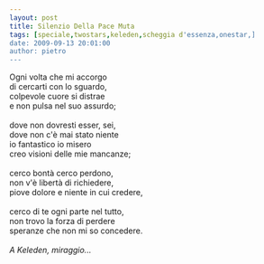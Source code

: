```yaml
---
layout: post
title: Silenzio Della Pace Muta
tags: [speciale,twostars,keleden,scheggia d'essenza,onestar,]
date: 2009-09-13 20:01:00
author: pietro
---
```

Ogni volta che mi accorgo<br/>di cercarti con lo sguardo,<br/>colpevole cuore si distrae<br/>e non pulsa nel suo assurdo;<br/><br/>dove non dovresti esser, sei,<br/>dove non c'è mai stato niente<br/>io fantastico io misero<br/>creo visioni delle mie mancanze;<br/><br/>cerco bontà cerco perdono,<br/>non v'è libertà di richiedere,<br/>piove dolore e niente in cui credere,<br/><br/>cerco di te ogni parte nel tutto,<br/>non trovo la forza di perdere<br/>speranze che non mi so concedere.<br/><br/><span style="font-style: italic">A Keleden, miraggio...</span>
